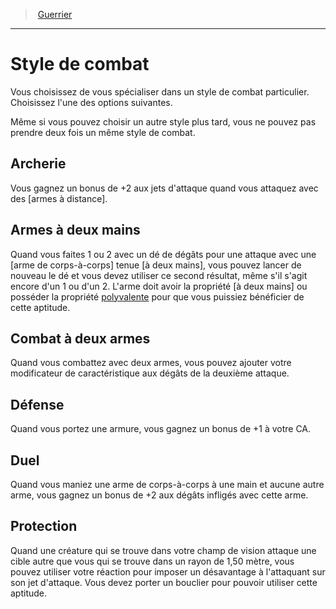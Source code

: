 ﻿---
!ClassFeatureItem
Id: fighter_hd.md#style-de-combat
ParentLink: fighter_hd.md#guerrier
Name: Style de combat
ParentName: Guerrier
NameLevel: 1
Attributes:
  Name: Style de combat
  Markdown: >+
    # <!--Name-->Style de combat<!--/Name-->


    Vous choisissez de vous spécialiser dans un style de combat particulier. Choisissez l'une des options suivantes.


    Même si vous pouvez choisir un autre style plus tard, vous ne pouvez pas prendre deux fois un même style de combat.


    ## Archerie


    Vous gagnez un bonus de +2 aux jets d'attaque quand vous attaquez avec des [armes à distance].


    ## Armes à deux mains


    Quand vous faites 1 ou 2 avec un dé de dégâts pour une attaque avec une [arme de corps-à-corps] tenue [à deux mains], vous pouvez lancer de nouveau le dé et vous devez utiliser ce second résultat, même s'il s'agit encore d'un 1 ou d'un 2. L'arme doit avoir la propriété [à deux mains] ou posséder la propriété [polyvalente](hd_weapons_polyvalente.md) pour que vous puissiez bénéficier de cette aptitude.


    ## Combat à deux armes


    Quand vous combattez avec deux armes, vous pouvez ajouter votre modificateur de caractéristique aux dégâts de la deuxième attaque.


    ## Défense


    Quand vous portez une armure, vous gagnez un bonus de +1 à votre CA.


    ## Duel


    Quand vous maniez une arme de corps-à-corps à une main et aucune autre arme, vous gagnez un bonus de +2 aux dégâts infligés avec cette arme.


    ## Protection


    Quand une créature qui se trouve dans votre champ de vision attaque une cible autre que vous qui se trouve dans un rayon de 1,50 mètre, vous pouvez utiliser votre réaction pour imposer un désavantage à l'attaquant sur son jet d'attaque. Vous devez porter un bouclier pour pouvoir utiliser cette aptitude.

AttributesDictionary: >+
  Name: Style de combat

  Markdown: >+

    # <!--Name-->Style de combat<!--/Name-->





    Vous choisissez de vous spécialiser dans un style de combat particulier. Choisissez l'une des options suivantes.





    Même si vous pouvez choisir un autre style plus tard, vous ne pouvez pas prendre deux fois un même style de combat.





    ## Archerie





    Vous gagnez un bonus de +2 aux jets d'attaque quand vous attaquez avec des [armes à distance].





    ## Armes à deux mains





    Quand vous faites 1 ou 2 avec un dé de dégâts pour une attaque avec une [arme de corps-à-corps] tenue [à deux mains], vous pouvez lancer de nouveau le dé et vous devez utiliser ce second résultat, même s'il s'agit encore d'un 1 ou d'un 2. L'arme doit avoir la propriété [à deux mains] ou posséder la propriété [polyvalente](hd_weapons_polyvalente.md) pour que vous puissiez bénéficier de cette aptitude.





    ## Combat à deux armes





    Quand vous combattez avec deux armes, vous pouvez ajouter votre modificateur de caractéristique aux dégâts de la deuxième attaque.





    ## Défense





    Quand vous portez une armure, vous gagnez un bonus de +1 à votre CA.





    ## Duel





    Quand vous maniez une arme de corps-à-corps à une main et aucune autre arme, vous gagnez un bonus de +2 aux dégâts infligés avec cette arme.





    ## Protection





    Quand une créature qui se trouve dans votre champ de vision attaque une cible autre que vous qui se trouve dans un rayon de 1,50 mètre, vous pouvez utiliser votre réaction pour imposer un désavantage à l'attaquant sur son jet d'attaque. Vous devez porter un bouclier pour pouvoir utiliser cette aptitude.



---
> [Guerrier](hd_fighter.md)

---

# Style de combat

Vous choisissez de vous spécialiser dans un style de combat particulier. Choisissez l'une des options suivantes.

Même si vous pouvez choisir un autre style plus tard, vous ne pouvez pas prendre deux fois un même style de combat.

## Archerie

Vous gagnez un bonus de +2 aux jets d'attaque quand vous attaquez avec des [armes à distance].

## Armes à deux mains

Quand vous faites 1 ou 2 avec un dé de dégâts pour une attaque avec une [arme de corps-à-corps] tenue [à deux mains], vous pouvez lancer de nouveau le dé et vous devez utiliser ce second résultat, même s'il s'agit encore d'un 1 ou d'un 2. L'arme doit avoir la propriété [à deux mains] ou posséder la propriété [polyvalente](hd_weapons_polyvalente.md) pour que vous puissiez bénéficier de cette aptitude.

## Combat à deux armes

Quand vous combattez avec deux armes, vous pouvez ajouter votre modificateur de caractéristique aux dégâts de la deuxième attaque.

## Défense

Quand vous portez une armure, vous gagnez un bonus de +1 à votre CA.

## Duel

Quand vous maniez une arme de corps-à-corps à une main et aucune autre arme, vous gagnez un bonus de +2 aux dégâts infligés avec cette arme.

## Protection

Quand une créature qui se trouve dans votre champ de vision attaque une cible autre que vous qui se trouve dans un rayon de 1,50 mètre, vous pouvez utiliser votre réaction pour imposer un désavantage à l'attaquant sur son jet d'attaque. Vous devez porter un bouclier pour pouvoir utiliser cette aptitude.

